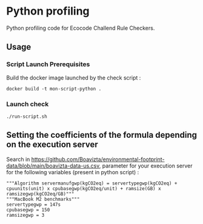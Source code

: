 # Python profiling
Python profiling code for Ecocode Challend Rule Checkers.

## Usage
  
### Script Launch Prerequisites 

Build the docker image launched by the check script : 
```
docker build -t mon-script-python .
```
### Launch check
```
./run-script.sh
```

## Setting the coefficients of the formula depending on the execution server

Search in https://github.com/Boavizta/environmental-footprint-data/blob/main/boavizta-data-us.csv, parameter for your execution server for the following variables (present in python script) : 

```
"""Algorithm servermanufgwp(kgCO2eq) = servertypegwp(kgCO2eq) + cpuunits(unit) x cpubasegwp(kgCO2eq/unit) + ramsize(GB) x ramsizegwp(kgCO2eq/GB)"""
"""MacBook M2 benchmarks"""
servertypegwp = 147s
cpubasegwp = 150
ramsizegwp = 3

```